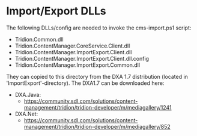 Import/Export DLLs
==========================

The following DLLs/config are needed to invoke the cms-import.ps1 script:

* Tridion.Common.dll
* Tridion.ContentManager.CoreService.Client.dll
* Tridion.ContentManager.ImportExport.Client.dll
* Tridion.ContentManager.ImportExport.Client.dll.config
* Tridion.ContentManager.ImportExport.Common.dll

They can copied to this directory from the DXA 1.7 distribution (located in 'ImportExport'-directory).
The DXA1.7 can be downloaded here: 

* DXA.Java:
    - https://community.sdl.com/solutions/content-management/tridion/tridion-developer/m/mediagallery/1241
* DXA.Net:
    - https://community.sdl.com/solutions/content-management/tridion/tridion-developer/m/mediagallery/852
